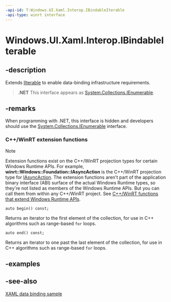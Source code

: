 ```yaml
---
-api-id: T:Windows.UI.Xaml.Interop.IBindableIterable
-api-type: winrt interface
---
```


<!-- Interface syntax.
public interface IBindableIterable : 
-->

# Windows.UI.Xaml.Interop.IBindableIterable

## -description
Extends [IIterable](../windows.foundation.collections/iiterable_1.md) to enable data-binding infrastructure requirements.

> **.NET**
> This interface appears as [System.Collections.IEnumerable](/dotnet/api/system.collections.ienumerable?view=dotnet-uwp-10.0&preserve-view=true).



## -remarks
When programming with .NET, this interface is hidden and developers should use the [System.Collections.IEnumerable](/dotnet/api/system.collections.ienumerable?view=dotnet-uwp-10.0&preserve-view=true) interface.

### C++/WinRT extension functions

> [!NOTE]
> Extension functions exist on the C++/WinRT projection types for certain Windows Runtime APIs. For example, **winrt::Windows::Foundation::IAsyncAction** is the C++/WinRT projection type for [IAsyncAction](/uwp/api/windows.foundation.iasyncaction). The extension functions aren't part of the application binary interface (ABI) surface of the actual Windows Runtime types, so they're not listed as members of the Windows Runtime APIs. But you can call them from within any C++/WinRT project. See [C++/WinRT functions that extend Windows Runtime APIs](/uwp/cpp-ref-for-winrt/winrt#cwinrt-functions-that-extend-windows-runtime-apis).

```cppwinrt
auto begin() const;
```

Returns an iterator to the first element of the collection, for use in C++ algorithms such as range-based `for` loops.

```cppwinrt
auto end() const;
```

Returns an iterator to one past the last element of the collection, for use in C++ algorithms such as range-based `for` loops.

## -examples

## -see-also
[XAML data binding sample](https://github.com/Microsoft/Windows-universal-samples/tree/master/Samples/XamlBind)
